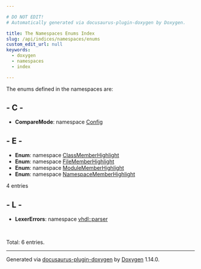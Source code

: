 ```yaml
---

# DO NOT EDIT!
# Automatically generated via docusaurus-plugin-doxygen by Doxygen.

title: The Namespaces Enums Index
slug: /api/indices/namespaces/enums
custom_edit_url: null
keywords:
  - doxygen
  - namespaces
  - index

---
```


<div class="doxyPage">

<p>The enums defined in the namespaces are:</p>

## - C -

<ul>
<li><b>CompareMode</b>: namespace <a href="/web-doxygen/docs/api/namespaces/config/#a098ed7e63f2ba437f0e540316e6cd940">Config</a></li>
</ul>

## - E -

<ul>
<li><b>Enum</b>: namespace <a href="/web-doxygen/docs/api/namespaces/classmemberhighlight/#a6048197e058a0592b709901a26fd5beb">ClassMemberHighlight</a></li>
<li><b>Enum</b>: namespace <a href="/web-doxygen/docs/api/namespaces/filememberhighlight/#a399c1e21b2b7261ec5f1a5d7ec196550">FileMemberHighlight</a></li>
<li><b>Enum</b>: namespace <a href="/web-doxygen/docs/api/namespaces/modulememberhighlight/#ad9dbe63064ec2d350612e68216a18d12">ModuleMemberHighlight</a></li>
<li><b>Enum</b>: namespace <a href="/web-doxygen/docs/api/namespaces/namespacememberhighlight/#a021f146e1894f62e142ba38537ccfb7c">NamespaceMemberHighlight</a></li>
</ul>
<p>4 entries</p>

## - L -

<ul>
<li><b>LexerErrors</b>: namespace <a href="/web-doxygen/docs/api/namespaces/vhdl/parser/#aafe508f14061aff05b2fd72cbbf9c263">vhdl::parser</a></li>
</ul>
<br/>
<p>Total: 6 entries.</p>

<hr/>

<p class="doxyGeneratedBy">Generated via <a href="https://github.com/xpack/docusaurus-plugin-doxygen">docusaurus-plugin-doxygen</a> by <a href="https://www.doxygen.nl">Doxygen</a> 1.14.0.</p>

</div>
